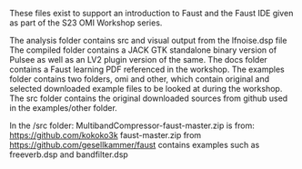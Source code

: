 These files exist to support an introduction to Faust and the Faust IDE given as part of the S23 OMI Workshop series. 

The analysis folder contains src and visual output from the lfnoise.dsp file
The compiled folder contains a JACK GTK standalone binary version of Pulsee as well as an LV2 plugin version of the same. 
The docs folder contains a Faust learning PDF referenced in the workshop.
The examples folder contains two folders, omi and other, which contain original and selected downloaded example files to be looked at during the workshop.
The src folder contains the original downloaded sources from github used in the examples/other folder. 


In the /src folder:
MultibandCompressor-faust-master.zip is from: https://github.com/kokoko3k
faust-master.zip from  https://github.com/gesellkammer/faust contains examples such as freeverb.dsp and bandfilter.dsp



